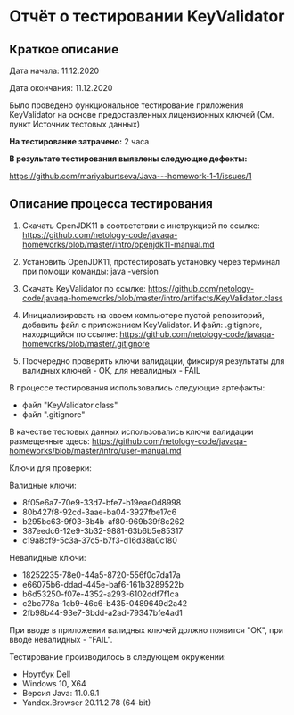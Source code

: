 # **Отчёт о тестировании KeyValidator** # 
## **Краткое описание** ##

Дата начала: 11.12.2020 

Дата окончания: 11.12.2020

Было проведено функциональное тестирование приложения KeyValidator на основе предоставленных лицензионных ключей (См. пункт Источник тестовых данных)

**На тестирование затрачено:** 2 часа 

**В результате тестирования выявлены следующие дефекты:**

https://github.com/mariyaburtseva/Java---homework-1-1/issues/1

## **Описание процесса тестирования** ##

1. Скачать OpenJDK11 в соответствии с инструкцией по ссылке: https://github.com/netology-code/javaqa-homeworks/blob/master/intro/openjdk11-manual.md
2. Установить OpenJDK11, протестировать установку  через терминал при помощи команды: java -version
3. Скачать KeyValidator по ссылке: https://github.com/netology-code/javaqa-homeworks/blob/master/intro/artifacts/KeyValidator.class
4. Инициализировать на своем компьютере пустой репозиторий, добавить файл с приложением KeyValidator. И файл: .gitignore, находящийся по ссылке: https://github.com/netology-code/javaqa-homeworks/blob/master/.gitignore 

5. Поочередно проверить ключи валидации, фиксируя результаты для валидных ключей - ОК, для невалидных - FAIL

В процессе тестирования использовались следующие артефакты:
* файл "KeyValidator.class"
* файл ".gitignore"

В качестве тестовых данных использовались ключи валидации размещенные здесь:
https://github.com/netology-code/javaqa-homeworks/blob/master/intro/user-manual.md

Ключи для проверки:

Валидные ключи:

* 8f05e6a7-70e9-33d7-bfe7-b19eae0d8998
* 80b427f8-92cd-3aae-ba04-3927fbe17c6
* b295bc63-9f03-3b4b-af80-969b39f8c262
* 387eedc6-12e9-3b32-9881-63b6b5e85317
* c19a8cf9-5c3a-37c5-b7f3-d16d38a0c180

Невалидные ключи:

* 18252235-78e0-44a5-8720-556f0c7da17a 
* e66075b6-ddad-445e-baf6-161b3289522b
* b6d53250-f07e-4352-a293-6102ddf7f1ca
* c2bc778a-1cb9-46c6-b435-0489649d2a42
* 2fb98b44-93e7-3bdd-a2ad-79347bfe4ad1

При вводе в приложении валидных ключей должно появится "ОК", при вводе невалидных - "FAIL".

Тестирование производилось в следующем окружении:

* Ноутбук Dell 
* Windows 10, X64
* Версия Java: 11.0.9.1
* Yandex.Browser 20.11.2.78 (64-bit)